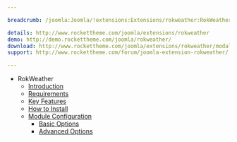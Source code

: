 ```yaml
---

breadcrumb: /joomla:Joomla/!extensions:Extensions/rokweather:RokWeather

details: http://www.rockettheme.com/joomla/extensions/rokweather
demo: http://demo.rockettheme.com/joomla/rokweather/
download: http://www.rockettheme.com/joomla/extensions/rokweather/modal/downloads
support: http://www.rockettheme.com/forum/joomla-extension-rokweather/

---
```


* RokWeather
    * [Introduction]()
    * [Requirements](INDEX.md#requirements)
    * [Key Features](INDEX.md#key-features)
    * [How to Install](INDEX.md#how-to-install)
    * [Module Configuration](rokweather_use.md)
    	* [Basic Options](rokweather_use.md#basic-options)
    	* [Advanced Options](rokweather_use.md#advanced-options)